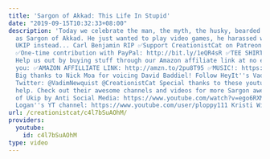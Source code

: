 ```yaml
---
title: 'Sargon of Akkad: This Life In Stupid'
date: "2019-09-15T10:32:33+08:00"
description: 'Today we celebrate the man, the myth, the husky, bearded shit-lord known
  as Sargon of Akkad. He just wanted to play video games, he harassed women and destroyed
  UKIP instead... Carl Benjamin RIP ✅Support CreationistCat on Patreon: http://bit.ly/1ASeYOt
  ✅One-time contribution with PayPal: http://bit.ly/1eQR4sR ✅TEE SHIRTS & MORE: https://teespring.com/stores/creationist-cat
  Help us out by buying stuff through our Amazon affiliate link at no extra cost to
  you: ✅AMAZON AFFILLIATE LINK: http://amzn.to/2pu8T95 ✅MUSIC!: https://creationistcat.bandcamp.com/
  Big thanks to Nick Moa for voicing David Baddiel! Follow HeyIt''s Vadim and CC on
  Twitter: @VadimNewquist @CreationistCat Special thanks to these youtubers for their
  help. Check out their awesome channels and videos for more Sargon awesomeness: Sargon
  of Ukip by Anti Social Media: https://www.youtube.com/watch?v=ego6RXMVyRg Kevin
  Logan''s YT channel: https://www.youtube.com/user/ploppy111 Kristi Winters: https://www.youtube.com/user/drkmwinters'
url: /creationistcat/c4l7bSuAOhM/
providers:
  youtube:
    id: c4l7bSuAOhM
type: video
---
```

